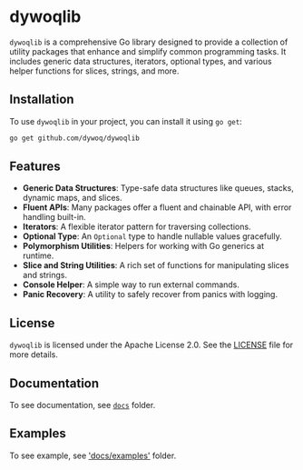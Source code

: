 # dywoqlib

`dywoqlib` is a comprehensive Go library designed to provide a collection of utility packages that enhance and simplify common programming tasks. It includes generic data structures, iterators, optional types, and various helper functions for slices, strings, and more.

## Installation

To use `dywoqlib` in your project, you can install it using `go get`:

```sh
go get github.com/dywoq/dywoqlib
```

## Features
*   **Generic Data Structures**: Type-safe data structures like queues, stacks, dynamic maps, and slices.
*   **Fluent APIs**: Many packages offer a fluent and chainable API, with error handling built-in.
*   **Iterators**: A flexible iterator pattern for traversing collections.
*   **Optional Type**: An `Optional` type to handle nullable values gracefully.
*   **Polymorphism Utilities**: Helpers for working with Go generics at runtime.
*   **Slice and String Utilities**: A rich set of functions for manipulating slices and strings.
*   **Console Helper**: A simple way to run external commands.
*   **Panic Recovery**: A utility to safely recover from panics with logging.

## License
`dywoqlib` is licensed under the Apache License 2.0. See the [LICENSE](LICENSE) file for more details.

## Documentation
To see documentation, see [`docs`](./docs/README.md) folder.

## Examples
To see example, see ['docs/examples'](./docs/examples/README.md) folder.